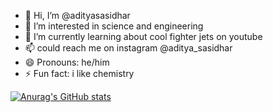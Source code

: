 - 👋 Hi, I’m @adityasasidhar
- 👀 I’m interested in science and engineering
- 🌱 I’m currently learning about cool fighter jets on youtube
- 📫 could reach me on instagram @aditya_sasidhar
- 😄 Pronouns: he/him
- ⚡ Fun fact: i like chemistry

[![Anurag's GitHub stats](https://github-readme-stats.vercel.app/api?username=adityasasidhar)](https://github.com/anuraghazra/github-readme-stats)
<!---
adityasasidhar/adityasasidhar is a ✨ special ✨ repository because its `README.md` (this file) appears on your GitHub profile.
You can click the Preview link to take a look at your changes.
--->
